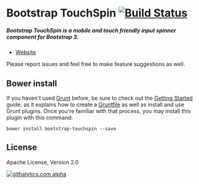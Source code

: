 # Bootstrap TouchSpin [![Build Status](https://secure.travis-ci.org/istvan-ujjmeszaros/bootstrap-touchspin.png?branch=master)](https://travis-ci.org/istvan-ujjmeszaros/bootstrap-touchspin)

##### Bootstrap TouchSpin is a mobile and touch friendly input spinner component for Bootstrap 3.

- [Website](http://www.virtuosoft.eu/code/bootstrap-touchspin/)

Please report issues and feel free to make feature suggestions as well.


## Bower install 

If you haven't used [Grunt](http://gruntjs.com/) before, be sure to check out the [Getting Started](http://gruntjs.com/getting-started) guide, as it explains how to create a [Gruntfile](http://gruntjs.com/sample-gruntfile) as well as install and use Grunt plugins. Once you're familiar with that process, you may install this plugin with this command:

```shell
bower install bootstrap-touchspin --save
```

## License

Apache License, Version 2.0

[![githalytics.com alpha](https://cruel-carlota.pagodabox.com/73ffb6b38e5099909d7b13c577d7e5c8 "githalytics.com")](http://githalytics.com/istvan-ujjmeszaros/bootstrap-touchspin)

